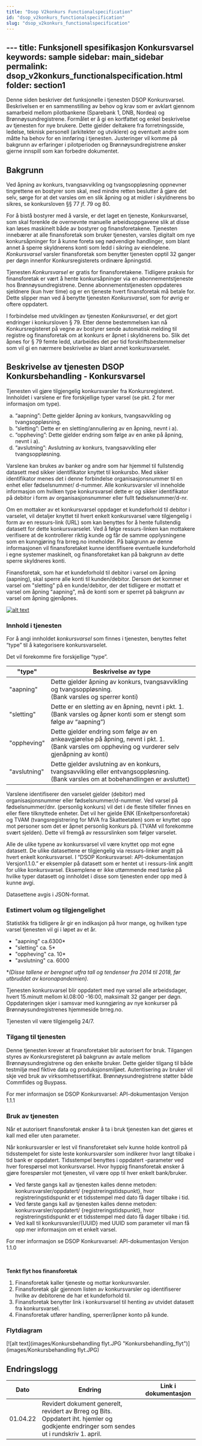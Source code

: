 ```yaml
---
title: "Dsop V2konkurs Functionalspecification"
id: "dsop_v2konkurs_functionalspecification"
slug: "dsop_v2konkurs_functionalspecification"
---
```


﻿---
title: Funksjonell spesifikasjon Konkursvarsel
keywords: sample
sidebar: main_sidebar
permalink: dsop_v2konkurs_functionalspecification.html
folder: section1
---


Denne siden beskriver det funksjonelle i tjenesten DSOP Konkursvarsel. Beskrivelsen er en sammenstilling av behov og 
krav som er avklart gjennom samarbeid mellom pilotbankene (Sparebank 1, DNB, Nordea) og Brønnøysundregistrene. Formålet 
er å gi en kortfattet og enkel beskrivelse av tjenesten for nye brukere. Dette gjelder deltakere fra forretningsside, 
ledelse, teknisk personell (arkitekter og utviklere) og eventuelt andre som måtte ha behov for en innføring i tjenesten. 
Justeringer vil komme på bakgrunn av erfaringer i pilotperioden og Brønnøysundregistrene ønsker gjerne innspill som kan 
forbedre dokumentet.

## Bakgrunn

Ved åpning av konkurs, tvangsavvikling og tvangsoppløsning oppnevner tingrettene en bostyrer som skal, med mindre retten 
beslutter å gjøre det selv, sørge for at det varsles om en slik åpning og at midler i skyldnerens bo sikres, se 
konkursloven §§ 77 jf. 79 og 80.

For å bistå bostyrer med å varsle, er det laget en tjeneste, Konkursvarsel, som skal forenkle de overnevnte manuelle 
arbeidsoppgavene slik at disse kan løses maskinelt både av bostyrer og finansforetakene. Tjenesten innebærer at alle 
finansforetak som bruker tjenesten, varsles digitalt om nye konkursåpninger for å kunne foreta seg nødvendige handlinger, 
som blant annet å sperre skyldnerens konti som ledd i sikring av eiendelene. *Konkursvarsel* varsler finansforetak som
benytter tjenesten opptil 32 ganger per døgn innenfor Konkursregisterets ordinære åpningstid.

Tjenesten *Konkursvarsel* er gratis for finansforetakene. Tidligere praksis for finansforetak er vært å hente 
konkursåpninger via en abonnementstjeneste hos Brønnøysundregistrene. Denne abonnementstjenesten oppdateres sjeldnere 
(kun hver time) og er en tjeneste hvert finansforetak må betale for. Dette slipper man ved å benytte tjenesten 
*Konkursvarsel*, som for øvrig er oftere oppdatert.

I forbindelse med utviklingen av tjenesten *Konkursvarsel*, er det gjort endringer i konkursloven § 79. Etter denne 
bestemmelsen kan nå Konkursregisteret på vegne av bostyrer sende automatisk melding til registre og finansforetak om at 
konkurs er åpnet i skyldnerens bo. Slik det åpnes for § 79 femte ledd, utarbeides det per tid forskriftsbestemmelser 
som vil gi en nærmere beskrivelse av blant annet konkursvarselet.



## Beskrivelse av tjenesten DSOP Konkursbehandling - Konkursvarsel

Tjenesten vil gjøre tilgjengelig konkursvarsler fra Konkursregisteret. Innholdet i varslene er fire forskjellige typer 
varsel (se pkt. 2 for mer informasjon om type).

<ol type="a">
  <li>“aapning”: Dette gjelder åpning av konkurs, tvangsavvikling og tvangsoppløsning.</li>
  <li>“sletting”: Dette er en sletting/annullering av en åpning, nevnt i a).</li>
  <li>“oppheving”: Dette gjelder endring som følge av en anke på åpning, nevnt i a).</li>
  <li>“avslutning”: Avslutning av konkurs, tvangsavvikling eller tvangsoppløsning.</li>
</ol>

Varslene kan brukes av banker og andre som har hjemmel til fullstendig datasett med sikker identifikator knyttet til 
konkursbo. Med sikker identifikator menes det i denne forbindelse organisasjonsnummer til en enhet eller fødselsnummer/ 
d-nummer. Alle konkursvarsler vil inneholde informasjon om hvilken type konkursvarsel dette er og sikker identifikator 
på debitor i form av organisasjonsnummer eller fullt fødselsnummer/d-nr.

Om en mottaker av et konkursvarsel oppdager et kundeforhold til debitor i varselet, vil detaljer knyttet til hvert enkelt 
konkursvarsel være tilgjengelig i form av en ressurs-link (URL) som kan benyttes for å hente fullstendig datasett for 
dette konkursvarselet. Ved å følge ressurs-linken kan mottakere verifisere at de kontrollerer riktig kunde og får de 
samme opplysningene som en kunngjøring fra brreg.no inneholder. På bakgrunn av denne informasjonen vil finansforetaket 
kunne identifisere eventuelle kundeforhold i egne systemer maskinelt, og finansforetaket kan på bakgrunn av dette sperre 
skyldneres konti.

Finansforetak, som har et kundeforhold til debitor i varsel om åpning (aapning), skal sperre alle konti til 
kunden/debitor. Dersom det kommer et varsel om "sletting" på en kunde/debitor, der det tidligere er mottatt et varsel om 
åpning "aapning", må de konti som er sperret på bakgrunn av varsel om åpning gjenåpnes.


[![alt text](images/Konkursvarsel_flyt.png "Konkursvarsel")](images/Konkursvarsel_flyt.png)


### Innhold i tjenesten

For å angi innholdet *konkursvarsel* som finnes i tjenesten, benyttes feltet “type” til å kategorisere konkursvarselet.

Det vil forekomme fire forskjellige “type”.

| "type"       | Beskrivelse av type                                                                                                                                 |
|--------------|-----------------------------------------------------------------------------------------------------------------------------------------------------|
| "aapning"    | Dette gjelder åpning av konkurs, tvangsavvikling og tvangsoppløsning.<br>(Bank varsles og sperrer konti)                                            |
| "sletting"   | Dette er en sletting av en åpning, nevnt i pkt. 1.<br>(Bank varsles og åpner konti som er stengt som følge av “aapning”)                            |
| "oppheving"  | Dette gjelder endring som følge av en ankeavgjørelse på åpning, nevnt i pkt. 1.<br>(Bank varsles om oppheving og vurderer selv gjenåpning av konti) |
| "avslutning" | Dette gjelder avslutning av en konkurs, tvangsavvikling eller entvangsoppløsning.<br>(Bank varsles om at bobehandlingen er avsluttet)               |

Varslene identifiserer den varselet gjelder (debitor) med organisasjonsnummer eller fødselsnummer/d-nummer. Ved varsel 
på fødselsnummer/dnr. (personlig konkurs) vil det i de fleste tilfeller finnes en eller flere tilknyttede enheter. Det 
vil her gjelde ENK (Enkeltpersonforetak) og TVAM (tvangsregistrering for MVA fra Skatteetaten) som er knyttet opp mot 
personer som det er åpnet personlig konkurs på. (TVAM vil forekomme svært sjelden). Dette vil fremgå av ressurslinken 
som følger varselet.

Alle de ulike typene av konkursvarsel vil være knyttet opp mot egne datasett. De ulike datasettene er tilgjengelig via 
ressurs-linker angitt på hvert enkelt konkursvarsel. I “DSOP Konkursvarsel: API-dokumentasjon Versjon1.1.0.” er 
eksempler på datasett som er hentet ut i ressurs-link angitt for ulike konkursvarsel. Eksemplene er ikke uttømmende med 
tanke på hvilke typer datasett og innholdet i disse som tjenesten ender opp med å kunne avgi.

Datasettene avgis i JSON-format.


### Estimert volum og tilgjengelighet

Statistikk fra tidligere år gir en indikasjon på hvor mange, og hvilken type varsel tjenesten vil gi i løpet av et år.
* "aapning" ca.6300*
* "sletting" ca. 5*
* "oppheving" ca. 10*
* "avslutning" ca. 6000

**(Disse tallene er beregnet utfra tall og tendenser fra 2014 til 2018, før utbruddet av koronapandemien).*

Tjenesten konkursvarsel blir oppdatert med nye varsel alle arbeidsdager, hvert 15.minutt mellom kl.08:00 -16:00, 
maksimalt 32 ganger per døgn. Oppdateringen skjer i samsvar med kunngjøring av nye konkurser på Brønnøysundregistrenes 
hjemmeside brreg.no.

Tjenesten vil være tilgjengelig 24/7.


### Tilgang til tjenesten

Denne tjenesten krever at finansforetaket blir autorisert for bruk. Tilgangen styres av Konkursregisteret på bakgrunn av 
avtale mellom Brønnøysundregistrene og den enkelte bruker. Dette gjelder tilgang til både testmiljø med fiktive data og 
produksjonsmiljøet. Autentisering av bruker vil skje ved bruk av virksomhetssertifikat. Brønnøysundregistrene støtter 
både Commfides og Buypass.

For mer informasjon se DSOP Konkursvarsel: API-dokumentasjon Versjon 1.1.1


### Bruk av tjenesten

Når et autorisert finansforetak ønsker å ta i bruk tjenesten kan det gjøres et kall med eller uten parameter.

Når konkursvarsler er lest vil finansforetaket selv kunne holde kontroll på tidsstempelet for siste leste konkursvarsler 
som indikerer hvor langt tilbake i tid bank er oppdatert. Tidsstempel benyttes i oppdatert -parameter ved hver 
forespørsel mot konkursvarsel. Hvor hyppig finansforetak ønsker å gjøre forespørsler mot tjenesten, vil være opp til 
hver enkelt bank/bruker.


- Ved første gangs kall av tjenesten kalles denne metoden: konkursvarsler/oppdatert/ {registreringstidspunkt}, hvor registreringstidspunkt er et tidsstempel med dato få dager tilbake i tid.
- Ved første gangs kall av tjenesten kalles denne metoden: konkursvarsler/oppdatert/ {registreringstidspunkt}, hvor registreringstidspunkt er et tidsstempel med dato få dager tilbake i tid.
- Ved kall til konkursvarsler/{UUID} med UUID som parameter vil man få opp mer informasjon om et enkelt varsel.

For mer informasjon se DSOP Konkursvarsel: API-dokumentasjon Versjon 1.1.0

<br>

**Tenkt flyt hos finansforetak**

1.	Finansforetak kaller tjeneste og mottar konkursvarsler.
2.	Finansforetak går gjennom listen av konkursvarsler og identifiserer hvilke av debitorene de har et kundeforhold til.
3.	Finansforetak benytter link i konkursvarsel til henting av utvidet datasett fra konkursvarsel.
4.	Finansforetak utfører handling, sperrer/åpner konto på kunde.


### Flytdiagram

[![alt text](images/Konkursbehandling flyt.JPG "Konkursbehandling_flyt")](images/Konkursbehandling flyt.JPG)


## Endringslogg

| Dato     | Endring                                                                                                                                  | Link i dokumentasjon |
|----------|------------------------------------------------------------------------------------------------------------------------------------------|----------------------|
| 01.04.22 | Revidert dokument generelt, revidert av Brreg og Bits. Oppdatert iht. hjemler og godkjente endringer som sendes ut i rundskriv 1. april. |                      |


